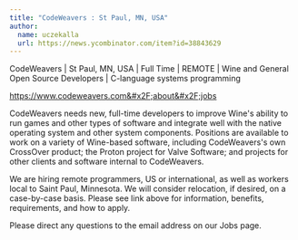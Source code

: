 ```yaml
---
title: "CodeWeavers : St Paul, MN, USA"
author:
  name: uczekalla
  url: https://news.ycombinator.com/item?id=38843629
---
```

CodeWeavers | St Paul, MN, USA | Full Time | REMOTE | Wine and General Open Source Developers | C-language systems programming

<a href="https:&#x2F;&#x2F;www.codeweavers.com&#x2F;about&#x2F;jobs" rel="nofollow">https:&#x2F;&#x2F;www.codeweavers.com&#x2F;about&#x2F;jobs</a>

CodeWeavers needs new, full-time developers to improve Wine&#x27;s ability to run games and other types of software and integrate well with the native operating system and other system components. Positions are available to work on a variety of Wine-based software, including CodeWeavers&#x27;s own CrossOver product; the Proton project for Valve Software; and projects for other clients and software internal to CodeWeavers.

We are hiring remote programmers, US or international, as well as workers local to Saint Paul, Minnesota. We will consider relocation, if desired, on a case-by-case basis. Please see link above for information, benefits, requirements, and how to apply.

Please direct any questions to the email address on our Jobs page.
